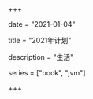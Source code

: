 +++

date = "2021-01-04"

title = "2021年计划"

description = "生活"

series = ["book", "jvm"]

+++


















































